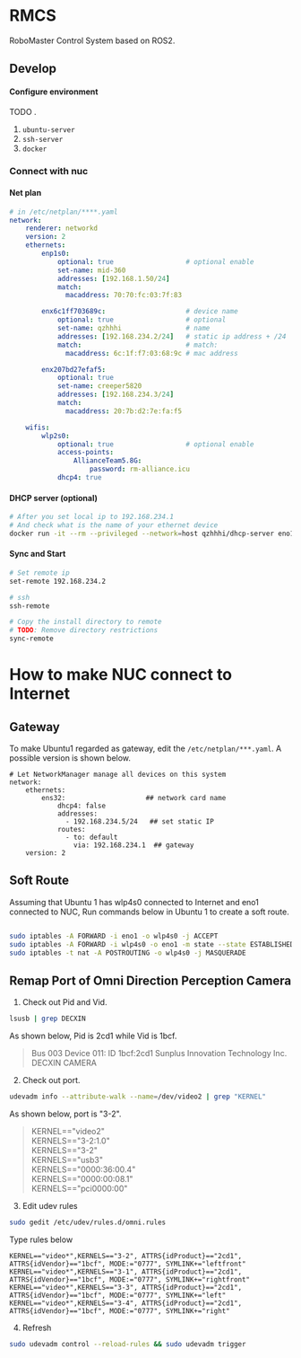 # RMCS
RoboMaster Control System based on ROS2.

## Develop

#### Configure environment

TODO .

1. `ubuntu-server`
1. `ssh-server`
1. `docker`

### Connect with nuc
#### Net plan

```yaml
# in /etc/netplan/****.yaml
network:
    renderer: networkd
    version: 2
    ethernets:
        enp1s0:
            optional: true                  # optional enable
            set-name: mid-360
            addresses: [192.168.1.50/24]
            match:
              macaddress: 70:70:fc:03:7f:83

        enx6c1ff703689c:                    # device name
            optional: true                  # optional
            set-name: qzhhhi                # name
            addresses: [192.168.234.2/24]   # static ip address + /24
            match:                          # match:
              macaddress: 6c:1f:f7:03:68:9c # mac address

        enx207bd27efaf5:
            optional: true
            set-name: creeper5820
            addresses: [192.168.234.3/24]
            match:  
              macaddress: 20:7b:d2:7e:fa:f5

    wifis:
        wlp2s0:
            optional: true                  # optional enable
            access-points:
                AllianceTeam5.8G:
                    password: rm-alliance.icu
            dhcp4: true
```

#### DHCP server (optional)

```sh
# After you set local ip to 192.168.234.1
# And check what is the name of your ethernet device
docker run -it --rm --privileged --network=host qzhhhi/dhcp-server eno1
```

#### Sync and Start

```sh
# Set remote ip
set-remote 192.168.234.2

# ssh
ssh-remote

# Copy the install directory to remote
# TODO: Remove directory restrictions
sync-remote
```

# How to make NUC connect to Internet

## Gateway

To make Ubuntu1 regarded as gateway, edit the `/etc/netplan/***.yaml`. A possible version is shown below.

```
# Let NetworkManager manage all devices on this system
network:
    ethernets:
        ens32:                    ## network card name
            dhcp4: false
            addresses:
              - 192.168.234.5/24   ## set static IP
            routes:
              - to: default
                via: 192.168.234.1  ## gateway
    version: 2
```

## Soft Route

Assuming that Ubuntu 1 has wlp4s0 connected to Internet and eno1 connected to NUC, Run commands below in Ubuntu 1 to create a soft route.

``` bash

sudo iptables -A FORWARD -i eno1 -o wlp4s0 -j ACCEPT
sudo iptables -A FORWARD -i wlp4s0 -o eno1 -m state --state ESTABLISHED,RELATED -j ACCEPT
sudo iptables -t nat -A POSTROUTING -o wlp4s0 -j MASQUERADE


```

## Remap Port of Omni Direction Perception Camera

1. Check out Pid and Vid.

``` bash
lsusb | grep DECXIN
```

As shown below, Pid is 2cd1 while Vid is 1bcf.

> Bus 003 Device 011: ID 1bcf:2cd1 Sunplus Innovation Technology Inc. DECXIN  CAMERA

2. Check out port.

``` bash
udevadm info --attribute-walk --name=/dev/video2 | grep "KERNEL"
```

As shown below, port is "3-2".

> KERNEL=="video2" \
  KERNELS=="3-2:1.0" \
  KERNELS=="3-2" \
  KERNELS=="usb3" \
  KERNELS=="0000:36:00.4" \
  KERNELS=="0000:00:08.1" \
  KERNELS=="pci0000:00" 

3. Edit udev rules

``` bash
sudo gedit /etc/udev/rules.d/omni.rules 
```

Type rules below
```
KERNEL=="video*",KERNELS=="3-2", ATTRS{idProduct}=="2cd1", ATTRS{idVendor}=="1bcf", MODE:="0777", SYMLINK+="leftfront"
KERNEL=="video*",KERNELS=="3-1", ATTRS{idProduct}=="2cd1", ATTRS{idVendor}=="1bcf", MODE:="0777", SYMLINK+="rightfront"
KERNEL=="video*",KERNELS=="3-3", ATTRS{idProduct}=="2cd1", ATTRS{idVendor}=="1bcf", MODE:="0777", SYMLINK+="left"
KERNEL=="video*",KERNELS=="3-4", ATTRS{idProduct}=="2cd1", ATTRS{idVendor}=="1bcf", MODE:="0777", SYMLINK+="right"
```

4. Refresh

``` bash
sudo udevadm control --reload-rules && sudo udevadm trigger
```